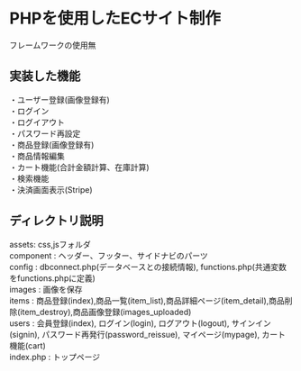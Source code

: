 # PHPを使用したECサイト制作  
フレームワークの使用無  

## 実装した機能  
・ユーザー登録(画像登録有)  
・ログイン  
・ログイアウト  
・パスワード再設定  
・商品登録(画像登録有)  
・商品情報編集  
・カート機能(合計金額計算、在庫計算)  
・検索機能  
・決済画面表示(Stripe)  

## ディレクトリ説明
assets: css,jsフォルダ  
component : ヘッダー、フッター、サイドナビのパーツ  
config : dbconnect.php(データベースとの接続情報), functions.php(共通変数をfunctions.phpに定義)  
images : 画像を保存  
items : 商品登録(index),商品一覧(item_list),商品詳細ページ(item_detail),商品削除(item_destroy),商品画像登録(images_uploaded)  
users : 会員登録(index), ログイン(login), ログアウト(logout), サインイン(signin), パスワード再発行(password_reissue), マイページ(mypage), カート機能(cart)  
index.php : トップページ  
  
